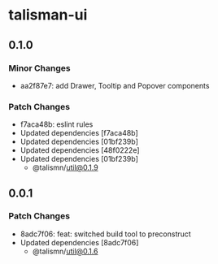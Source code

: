# talisman-ui

## 0.1.0

### Minor Changes

- aa2f87e7: add Drawer, Tooltip and Popover components

### Patch Changes

- f7aca48b: eslint rules
- Updated dependencies [f7aca48b]
- Updated dependencies [01bf239b]
- Updated dependencies [48f0222e]
- Updated dependencies [01bf239b]
  - @talismn/util@0.1.9

## 0.0.1

### Patch Changes

- 8adc7f06: feat: switched build tool to preconstruct
- Updated dependencies [8adc7f06]
  - @talismn/util@0.1.6
